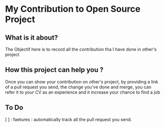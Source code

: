 # My Contribution to Open Source Project
 ## What is it about?
The Objectif here is to record all the contribution tha I have done in other's project

## How this project can help you ?
Once you can show your contribution on other's project, by providing a link of a pull request you send, the change you've done and merge, you can refer it to your CV as an experience and it increase your chance to find a job

## To Do
 [ ] : faetures : automatically track all the pull request you send.